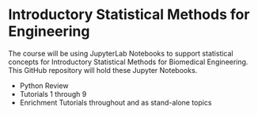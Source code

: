 # Introductory Statistical Methods for Engineering

The course will be using JupyterLab Notebooks to support statistical concepts for Introductory Statistical Methods for Biomedical Engineering. This GitHub repository will hold these Jupyter Notebooks.  

- Python Review
- Tutorials 1 through 9 
- Enrichment Tutorials throughout and as stand-alone topics


